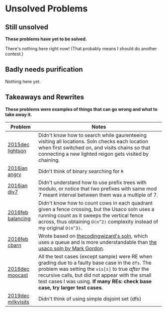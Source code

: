# Unsolved Problems

## Still unsolved

**These problems have yet to be solved.**

There's nothing here right now! (That probably means I should do another contest.)

## Badly needs purification

Nothing here yet.

## Takeaways and Rewrites

**These problems were examples of things that can go wrong and what to take away it.**

| Problem | Notes |
|----|----|
[2015dec lightson](./2015dec/xlightson/xmain_lightson.cpp) | Didn't know how to search while gaurenteeing visiting all locations. Soln checks each location when first switched on, and visits chains so that connecting a new lighted reigon gets visited by chaining.
[2016jan angry](./2016jan/xangry/xnew_angry.cpp) | Didn't think of binary searching for `R`
[2016jan div7](./2016jan/xdiv7/xmain_div7.cpp) | Didn't understand how to use prefix trees with modulo, or notice that two prefixes with same mod 7 meant interval between them was a multiple of 7.
[2016feb balancing](./2016feb/xbalancing/xnew_balancing.cpp) | Didn't know how to count cows in each quadrant given a fence crossing, but the Usaco soln uses a running count as it sweeps the vertical fence across, thus obtaining `O(n^2)` complexity instead of my original `O(n^3)`.
[2016feb cbarn](./2016feb/xcbarn/xnew_cbarn.cpp) | Wrote based on [thecodingwizard's soln](https://github.com/thecodingwizard/competitive-programming/blob/master/USACO/2016feb/gold/cbarn.cpp), which uses a queue and is more understandable than [the usaco soln by Mark Gordon](http://usaco.org/current/data/sol_cbarn_gold_feb16.html).
[2016dec moocast](./2016dec/xmoocast/xmain_moocast.cpp) | All the test cases (except sample) were RE when grading due to a faulty base case in the `dfs`. The problem was setting the `vis[s]` to true _after_ the recursive calls, but did not appear with the small test cases I was using. **If many REs: check base case, try larger test cases**.
[2019dec milkvisits](./2019dec/xmilkvisits/xnew_milkvisits.cpp) | Didn't think of using simple disjoint set (dfs)
